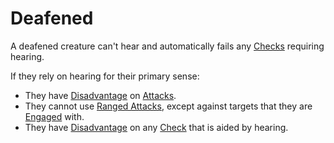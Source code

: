 # Deafened

A deafened creature can't hear and automatically fails any [Checks](../Core%20Procedures/Check.md) requiring hearing.

If they rely on hearing for their primary sense:

- They have [Disadvantage](../Die%20Rolling%20Mechanics/Disadvantage.md) on [Attacks](../Combat/Attack.md).
- They cannot use [Ranged Attacks](../Combat/Ranged%20Attack.md), except against targets that they are [Engaged](Engaged.md) with.
- They have [Disadvantage](../Die%20Rolling%20Mechanics/Disadvantage.md) on any [Check](../Core%20Procedures/Check.md) that is aided by hearing.
